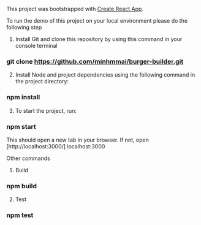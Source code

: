 This project was bootstrapped with [Create React App](https://github.com/facebook/create-react-app).

To run the demo of this project on your local environment please do the following step

1. Install Git and clone this repository by using this command in your console terminal
### git clone https://github.com/minhmmai/burger-builder.git
2. Install Node and project dependencies using the following command in the project directory:
### npm install
3. To start the project, run:
### npm start
This should open a new tab in your browser. If not, open [http://localhost:3000/] localhost:3000

Other commands
1. Build
### npm build
2. Test
### npm test
